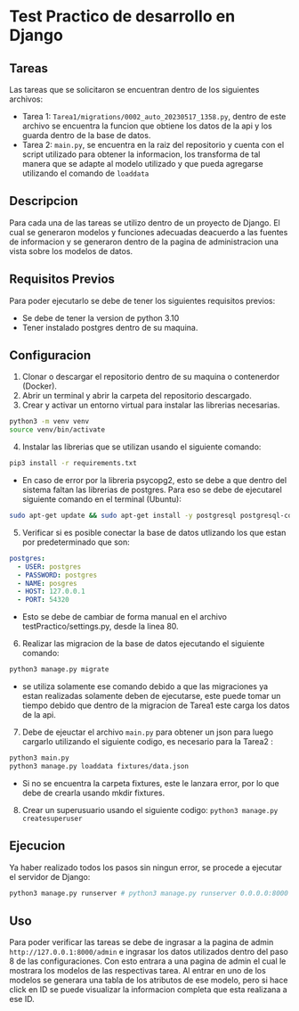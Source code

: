 # Test Practico de desarrollo en Django

## Tareas 

Las tareas que se solicitaron se encuentran dentro de los siguientes archivos:

- Tarea 1: `Tarea1/migrations/0002_auto_20230517_1358.py`, dentro de este archivo se encuentra la funcion que obtiene los datos de la api y los guarda dentro de la base de datos.
- Tarea 2: `main.py`, se encuentra en la raiz del repositorio y cuenta con el script utilizado para obtener la informacion, los transforma de tal manera que se adapte al modelo utilizado y que pueda agregarse utilizando el comando de `loaddata`


## Descripcion
Para cada una de las tareas se utilizo dentro de un proyecto de Django. El cual se generaron modelos y funciones adecuadas deacuerdo a las fuentes de informacion y se generaron dentro de la pagina de administracion una vista sobre los modelos de datos.

## Requisitos Previos

Para poder ejecutarlo se debe de tener los siguientes requisitos previos:

- Se debe de tener la version de python 3.10
- Tener instalado postgres dentro de su maquina.

## Configuracion

1. Clonar o descargar el repositorio dentro de su maquina o contenerdor (Docker).
2. Abrir un terminal y abrir la carpeta del repositorio descargado.
3. Crear y activar un entorno virtual para instalar las librerias necesarias.
```bash
python3 -m venv venv   
source venv/bin/activate
```
4. Instalar las librerias que se utilizan usando el siguiente comando:
```bash
pip3 install -r requirements.txt
```
* En caso de error por la libreria psycopg2, esto se debe a que dentro del sistema faltan las librerias de postgres. Para eso se debe de ejecutarel siguiente comando en el terminal (Ubuntu):
```bash
sudo apt-get update && sudo apt-get install -y postgresql postgresql-contrib libpq-dev gcc python3-dev musl-dev
```

5. Verificar si es posible conectar la base de datos utlizando los que estan por predeterminado que son:
```yaml
postgres:
  - USER: postgres
  - PASSWORD: postgres
  - NAME: posgres
  - HOST: 127.0.0.1
  - PORT: 54320
```
* Esto se debe de cambiar de forma manual en el archivo testPractico/settings.py, desde la linea 80.

6. Realizar las migracion de la base de datos ejecutando el siguiente comando:
```bash
python3 manage.py migrate
```

* se utiliza solamente ese comando debido a que las migraciones ya estan realizadas solamente deben de ejecutarse, este puede tomar un tiempo debido que dentro de la migracion de Tarea1 este carga los datos de la api.

7. Debe de ejeuctar el archivo `main.py` para obtener un json para luego cargarlo utilizando el siguiente codigo, es necesario para la Tarea2 :
```bash
python3 main.py
python3 manage.py loaddata fixtures/data.json
``` 
* Si no se encuentra la carpeta fixtures, este le lanzara error, por lo que debe de crearla usando mkdir fixtures.

8. Crear un superusuario usando el siguiente codigo:  `python3 manage.py createsuperuser`

## Ejecucion

Ya haber realizado todos los pasos sin ningun error, se procede a ejecutar el servidor de Django:
```bash
python3 manage.py runserver # python3 manage.py runserver 0.0.0.0:8000 en caso de utilizar un contenedor.
```

## Uso

Para poder verificar las tareas se debe de ingrasar a la pagina de admin `http://127.0.0.1:8000/admin` e ingrasar los datos utilizados dentro del paso 8 de las configuraciones. Con esto entrara a una pagina de admin el cual le mostrara los modelos de las respectivas tarea. Al entrar en uno de los modelos se generara una tabla de los atributos de ese modelo, pero si hace click en ID se puede visualizar la informacion completa que esta realizana a ese ID.
